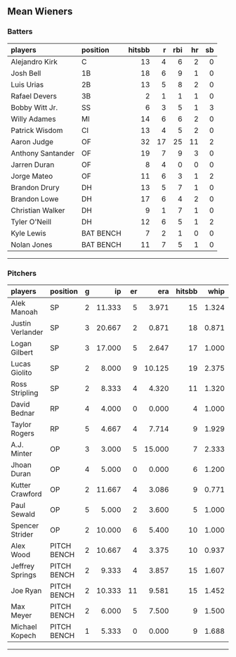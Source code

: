 ## Mean Wieners

### Batters

 
|players           |position  | hitsbb|  r| rbi| hr| sb| 
|:-----------------|:---------|------:|--:|---:|--:|--:| 
|Alejandro Kirk    |C         |     13|  4|   6|  2|  0| 
|Josh Bell         |1B        |     18|  6|   9|  1|  0| 
|Luis Urias        |2B        |     13|  5|   8|  2|  0| 
|Rafael Devers     |3B        |      2|  1|   1|  1|  0| 
|Bobby Witt Jr.    |SS        |      6|  3|   5|  1|  3| 
|Willy Adames      |MI        |     14|  6|   6|  2|  0| 
|Patrick Wisdom    |CI        |     13|  4|   5|  2|  0| 
|Aaron Judge       |OF        |     32| 17|  25| 11|  2| 
|Anthony Santander |OF        |     19|  7|   9|  3|  0| 
|Jarren Duran      |OF        |      8|  4|   0|  0|  0| 
|Jorge Mateo       |OF        |     11|  6|   3|  1|  2| 
|Brandon Drury     |DH        |     13|  5|   7|  1|  0| 
|Brandon Lowe      |DH        |     17|  6|   4|  2|  0| 
|Christian Walker  |DH        |      9|  1|   7|  1|  0| 
|Tyler O'Neill     |DH        |     12|  6|   5|  1|  2| 
|Kyle Lewis        |BAT BENCH |      7|  2|   1|  0|  0| 
|Nolan Jones       |BAT BENCH |     11|  7|   5|  1|  0| 


* * *

### Pitchers

 
|players          |position    |  g|     ip| er|    era| hitsbb|  whip| so|  w| sv| 
|:----------------|:-----------|--:|------:|--:|------:|------:|-----:|--:|--:|--:| 
|Alek Manoah      |SP          |  2| 11.333|  5|  3.971|     15| 1.324| 11|  1|  0| 
|Justin Verlander |SP          |  3| 20.667|  2|  0.871|     18| 0.871| 24|  3|  0| 
|Logan Gilbert    |SP          |  3| 17.000|  5|  2.647|     17| 1.000| 18|  0|  0| 
|Lucas Giolito    |SP          |  2|  8.000|  9| 10.125|     19| 2.375|  6|  0|  0| 
|Ross Stripling   |SP          |  2|  8.333|  4|  4.320|     11| 1.320|  6|  0|  0| 
|David Bednar     |RP          |  4|  4.000|  0|  0.000|      4| 1.000|  7|  0|  1| 
|Taylor Rogers    |RP          |  5|  4.667|  4|  7.714|      9| 1.929|  6|  1|  3| 
|A.J. Minter      |OP          |  3|  3.000|  5| 15.000|      7| 2.333|  2|  0|  0| 
|Jhoan Duran      |OP          |  4|  5.000|  0|  0.000|      6| 1.200|  8|  0|  1| 
|Kutter Crawford  |OP          |  2| 11.667|  4|  3.086|      9| 0.771|  6|  0|  0| 
|Paul Sewald      |OP          |  5|  5.000|  2|  3.600|      5| 1.000|  4|  0|  1| 
|Spencer Strider  |OP          |  2| 10.000|  6|  5.400|     10| 1.000| 10|  1|  0| 
|Alex Wood        |PITCH BENCH |  2| 10.667|  4|  3.375|     10| 0.937|  9|  1|  0| 
|Jeffrey Springs  |PITCH BENCH |  2|  9.333|  4|  3.857|     15| 1.607|  7|  0|  0| 
|Joe Ryan         |PITCH BENCH |  2| 10.333| 11|  9.581|     15| 1.452| 14|  1|  0| 
|Max Meyer        |PITCH BENCH |  2|  6.000|  5|  7.500|      9| 1.500|  6|  0|  0| 
|Michael Kopech   |PITCH BENCH |  1|  5.333|  0|  0.000|      9| 1.688|  4|  1|  0| 


* * *


